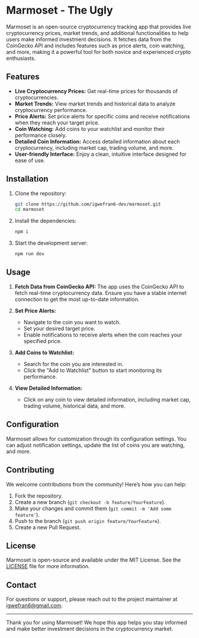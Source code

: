 # Marmoset - The Ugly

Marmoset is an open-source cryptocurrency tracking app that provides live cryptocurrency prices, market trends, and additional functionalities to help users make informed investment decisions. It fetches data from the CoinGecko API and includes features such as price alerts, coin watching, and more, making it a powerful tool for both novice and experienced crypto enthusiasts.

## Features

- **Live Cryptocurrency Prices:** Get real-time prices for thousands of cryptocurrencies.
- **Market Trends:** View market trends and historical data to analyze cryptocurrency performance.
- **Price Alerts:** Set price alerts for specific coins and receive notifications when they reach your target price.
- **Coin Watching:** Add coins to your watchlist and monitor their performance closely.
- **Detailed Coin Information:** Access detailed information about each cryptocurrency, including market cap, trading volume, and more.
- **User-friendly Interface:** Enjoy a clean, intuitive interface designed for ease of use.

## Installation

1. Clone the repository:
    ```bash
    git clone https://github.com/igwefran6-dev/marmoset.git
    cd marmoset
    ```

2. Install the dependencies:
    ```bash
    npm i
    ```

3. Start the development server:
    ```bash
    npm run dev
    ```

## Usage

1. **Fetch Data from CoinGecko API:**
   The app uses the CoinGecko API to fetch real-time cryptocurrency data. Ensure you have a stable internet connection to get the most up-to-date information.

2. **Set Price Alerts:**
   - Navigate to the coin you want to watch.
   - Set your desired target price.
   - Enable notifications to receive alerts when the coin reaches your specified price.

3. **Add Coins to Watchlist:**
   - Search for the coin you are interested in.
   - Click the "Add to Watchlist" button to start monitoring its performance.

4. **View Detailed Information:**
   - Click on any coin to view detailed information, including market cap, trading volume, historical data, and more.

## Configuration

Marmoset allows for customization through its configuration settings. You can adjust notification settings, update the list of coins you are watching, and more.

## Contributing

We welcome contributions from the community! Here’s how you can help:

1. Fork the repository.
2. Create a new branch (`git checkout -b feature/YourFeature`).
3. Make your changes and commit them (`git commit -m 'Add some feature'`).
4. Push to the branch (`git push origin feature/YourFeature`).
5. Create a new Pull Request.

## License

Marmoset is open-source and available under the MIT License. See the [LICENSE](LICENSE) file for more information.

## Contact

For questions or support, please reach out to the project maintainer at igwefran6@gmail.com.

---

Thank you for using Marmoset! We hope this app helps you stay informed and make better investment decisions in the cryptocurrency market.